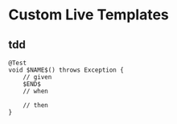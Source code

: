 # Custom Live Templates

## tdd

```
@Test
void $NAME$() throws Exception {
    // given
    $END$
    // when
    
    // then
}
```
